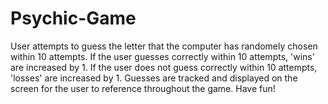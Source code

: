 # Psychic-Game

User attempts to guess the letter that the computer has randomely chosen within 10 attempts.
If the user guesses correctly within 10 attempts, 'wins' are increased by 1.
If the user does not guess correctly within 10 attempts, 'losses' are increased by 1.
Guesses are tracked and displayed on the screen for the user to reference throughout the game.
Have fun!
